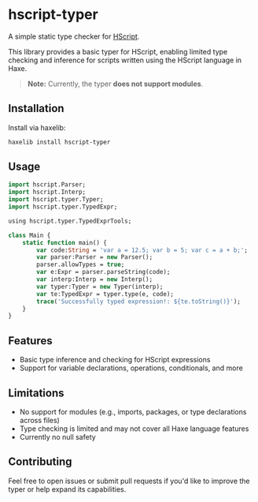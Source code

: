 # hscript-typer

A simple static type checker for [HScript](https://lib.haxe.org/p/hscript/).

This library provides a basic typer for HScript, enabling limited type checking and inference for scripts written using the HScript language in Haxe.

> **Note:** Currently, the typer **does not support modules**.

## Installation

Install via haxelib:

```bash
haxelib install hscript-typer
```

## Usage

```haxe
import hscript.Parser;
import hscript.Interp;
import hscript.typer.Typer;
import hscript.typer.TypedExpr;

using hscript.typer.TypedExprTools;

class Main {
    static function main() {
        var code:String = 'var a = 12.5; var b = 5; var c = a + b;';
        var parser:Parser = new Parser();
        parser.allowTypes = true;
        var e:Expr = parser.parseString(code);
        var interp:Interp = new Interp();
        var typer:Typer = new Typer(interp);
        var te:TypedExpr = typer.type(e, code);
        trace('Successfully typed expression!: ${te.toString()}');
    }
}
```

## Features

- Basic type inference and checking for HScript expressions
- Support for variable declarations, operations, conditionals, and more

## Limitations

- No support for modules (e.g., imports, packages, or type declarations across files)
- Type checking is limited and may not cover all Haxe language features
- Currently no null safety

## Contributing

Feel free to open issues or submit pull requests if you'd like to improve the typer or help expand its capabilities.

